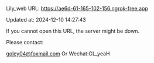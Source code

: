 Lily_web URL: https://ae6d-61-165-102-156.ngrok-free.app

Updated at: 2024-12-10 14:27:43

If you cannot open this URL, the server might be down.

Please contact: 

goley04@foxmail.com Or Wechat:GL_yeaH